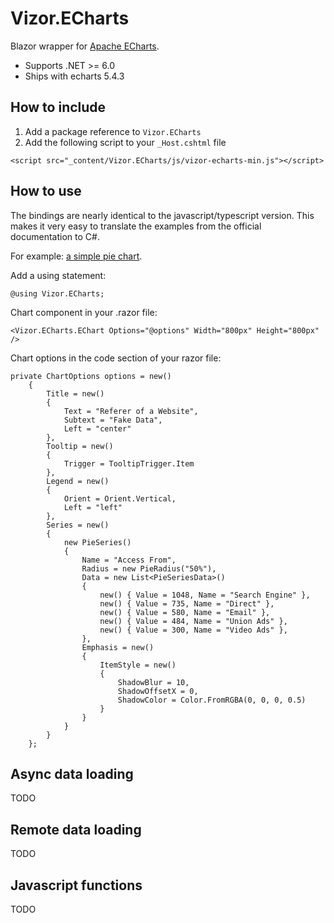 # Vizor.ECharts

Blazor wrapper for [Apache ECharts](https://echarts.apache.org/en/index.html).

 - Supports .NET >= 6.0
 - Ships with echarts 5.4.3
 
## How to include

1. Add a package reference to `Vizor.ECharts`
2. Add the following script to your `_Host.cshtml` file
```
<script src="_content/Vizor.ECharts/js/vizor-echarts-min.js"></script>
```

## How to use

The bindings are nearly identical to the javascript/typescript version.
This makes it very easy to translate the examples from the official documentation to C#.

For example: [a simple pie chart](https://echarts.apache.org/examples/en/editor.html?c=pie-simple).

Add a using statement:
```
@using Vizor.ECharts;
```

Chart component in your .razor file:
```
<Vizor.ECharts.EChart Options="@options" Width="800px" Height="800px" />
```

Chart options in the code section of your razor file:
```
private ChartOptions options = new()
	{
		Title = new()
		{
			Text = "Referer of a Website",
			Subtext = "Fake Data",
			Left = "center"
		},
		Tooltip = new()
		{
			Trigger = TooltipTrigger.Item
		},
		Legend = new()
		{
			Orient = Orient.Vertical,
			Left = "left"
		},
		Series = new()
		{
			new PieSeries()
			{
				Name = "Access From",
				Radius = new PieRadius("50%"),
				Data = new List<PieSeriesData>()
				{
					new() { Value = 1048, Name = "Search Engine" },
					new() { Value = 735, Name = "Direct" },
					new() { Value = 580, Name = "Email" },
					new() { Value = 484, Name = "Union Ads" },
					new() { Value = 300, Name = "Video Ads" },
				},
				Emphasis = new()
				{
					ItemStyle = new()
					{
						ShadowBlur = 10,
						ShadowOffsetX = 0,
						ShadowColor = Color.FromRGBA(0, 0, 0, 0.5)
					}
				}
			}
		}
	};
```

## Async data loading
TODO

## Remote data loading
TODO

## Javascript functions
TODO
